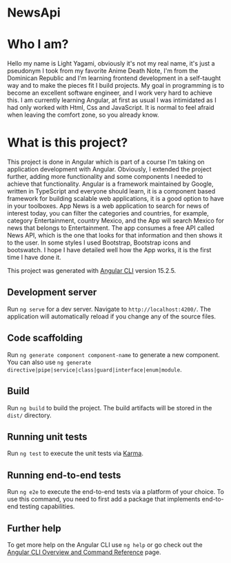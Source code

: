 # NewsApi

# Who I am?

Hello my name is Light Yagami, obviously it's not my real name, it's just a pseudonym
I took from my favorite Anime Death Note, I'm from the Dominican Republic and I'm learning frontend development in a self-taught way and to make the pieces fit I build projects. My goal in programming is to become an excellent software engineer, and I work very hard to achieve this. I am currently learning Angular, at first as usual I was intimidated as I had only worked with Html, Css and JavaScript. 
It is normal to feel afraid when leaving the comfort zone, so you already know.

# What is this project?

This project is done in Angular which is part of a course I'm taking on application development with Angular. Obviously, I extended the project further, adding more functionality and some components I needed to achieve that functionality. 
Angular is a framework maintained by Google, written in TypeScript and everyone should learn, it is a component based framework for building scalable web applications, it is a good option to have in your toolboxes. App News is a web application to search for news of interest today, you can filter the categories and countries, for example, category Entertainment, country Mexico, and the App will search Mexico for news that belongs to Entertainment. The app consumes a free API called News API, which is the one that looks for that information and then shows it to the user. In some styles I used Bootstrap, Bootstrap icons and bootswatch. I hope I have detailed well how the App works, it is the first time I have done it.

This project was generated with [Angular CLI](https://github.com/angular/angular-cli) version 15.2.5.

## Development server

Run `ng serve` for a dev server. Navigate to `http://localhost:4200/`. The application will automatically reload if you change any of the source files.

## Code scaffolding

Run `ng generate component component-name` to generate a new component. You can also use `ng generate directive|pipe|service|class|guard|interface|enum|module`.

## Build

Run `ng build` to build the project. The build artifacts will be stored in the `dist/` directory.

## Running unit tests

Run `ng test` to execute the unit tests via [Karma](https://karma-runner.github.io).

## Running end-to-end tests

Run `ng e2e` to execute the end-to-end tests via a platform of your choice. To use this command, you need to first add a package that implements end-to-end testing capabilities.

## Further help

To get more help on the Angular CLI use `ng help` or go check out the [Angular CLI Overview and Command Reference](https://angular.io/cli) page.
